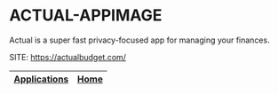 # ACTUAL-APPIMAGE
 
 Actual is a super fast privacy-focused app for managing your finances.
 
 SITE: https://actualbudget.com/

 | [Applications](https://portable-linux-apps.github.io/apps.html) | [Home](https://portable-linux-apps.github.io)
 | --- | --- |
